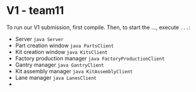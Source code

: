 V1 - team11
======

To run our V1 submission, first compile. Then, to start the ..., execute ```...```:

* Server ``` java Server ```
* Part creation window ``` java PartsClient ```
* Kit creation window ``` java KitsClient ```
* Factory production manager ``` java FactoryProductionClient ```
* Gantry manager ``` java GantryClient ```
* Kit assembly manager ``` java KitAssemblyClient ```
* Lane manager ``` java LanesClient ```
* 